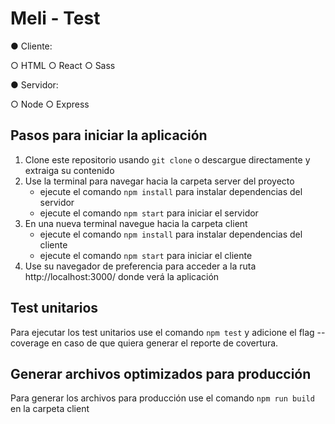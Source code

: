 # Meli - Test

● Cliente:

○ HTML
○ React
○ Sass

● Servidor:

○ Node
○ Express

## Pasos para iniciar la aplicación

1. Clone este repositorio usando `git clone` o descargue directamente y extraiga su contenido
2. Use la terminal para navegar hacia la carpeta server del proyecto
    - ejecute el comando `npm install` para instalar dependencias del servidor
    - ejecute el comando `npm start` para iniciar el servidor
3. En una nueva terminal navegue hacia la carpeta client
    - ejecute el comando `npm install` para instalar dependencias del cliente
    - ejecute el comando `npm start` para iniciar el cliente
4. Use su navegador de preferencia para acceder a la ruta http://localhost:3000/ donde verá la aplicación
## Test unitarios

Para ejecutar los test unitarios use el comando `npm test` y adicione el flag --coverage en caso de que quiera generar el reporte de covertura.

## Generar archivos optimizados para producción

Para generar los archivos para producción use el comando `npm run build` en la carpeta client